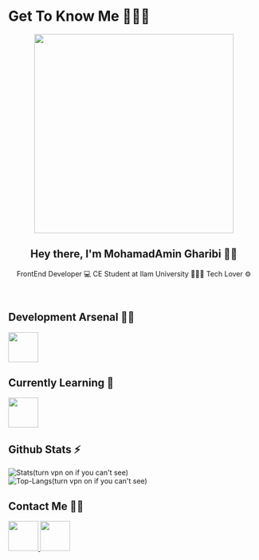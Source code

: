 # Get To Know Me 👨🏽‍💻

<p align="center">
  <img src="https://user-images.githubusercontent.com/74038190/225813708-98b745f2-7d22-48cf-9150-083f1b00d6c9.gif" height="400px" align="center" />
</p>

<h2 align="center">Hey there, I'm MohamadAmin Gharibi 👋🏽</h2>
<p align="center">FrontEnd Developer 💻 CE Student at Ilam University 👨🏽‍🎓 Tech Lover ⚙️</p>

<br/>

## Development Arsenal 💪🏽

<img src="https://skillicons.dev/icons?i=html,css,tailwindcss,bootstrap,js,git" height="60px" />

<br/>

## Currently Learning 🧠

<img src="https://user-images.githubusercontent.com/74038190/212257467-871d32b7-e401-42e8-a166-fcfd7baa4c6b.gif" height="60px" />

<br/>

## Github Stats ⚡

<p>
  <img src="https://github-readme-stats.vercel.app/api?username=amin-gharibi&show_icons=true&theme=dark" alt="Stats(turn vpn on if you can't see)" />
  <img src="https://github-readme-stats.vercel.app/api/top-langs/?username=amin-gharibi&size_weight=0.5&count_weight=0.5&theme=dark" alt="Top-Langs(turn vpn on if you can't see)" />
</p>

## Contact Me 🤙🏽

<a href="https://www.linkedin.com/in/mohamadamin-gharibi">
  <img src="https://user-images.githubusercontent.com/74038190/235294012-0a55e343-37ad-4b0f-924f-c8431d9d2483.gif" height="60px"/>
</a>
<a href="https://instagram.com/gharibi.dev">
  <img src="https://user-images.githubusercontent.com/74038190/235294013-a33e5c43-a01c-43f6-b44d-a406d8b4ab75.gif" height="60px"/>
</a>

